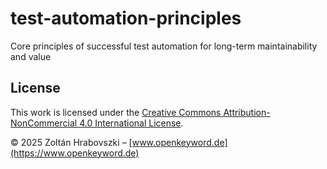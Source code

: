 # test-automation-principles
Core principles of successful test automation for long-term maintainability and value

## License

This work is licensed under the [Creative Commons Attribution-NonCommercial 4.0 International License](https://creativecommons.org/licenses/by-nc/4.0/).

© 2025 Zoltán Hrabovszki – [www.openkeyword.de](https://www.openkeyword.de)
